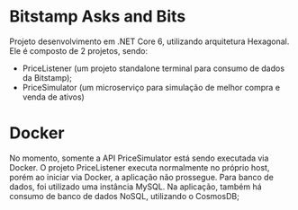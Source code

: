 
# Bitstamp Asks and Bits

Projeto desenvolvimento em .NET Core 6, utilizando arquitetura Hexagonal. Ele é composto de 2 projetos, sendo: 

- PriceListener (um projeto standalone terminal para consumo de dados da Bitstamp);
- PriceSimulator (um microserviço para simulação de melhor compra e venda de ativos)

# Docker

No momento, somente a API PriceSimulator está sendo executada via Docker. O projeto PriceListener executa normalmente no próprio host, porém ao iniciar via Docker, a aplicação não prossegue.
Para banco de dados, foi utilizado uma instância MySQL. 
Na aplicação, também há consumo de banco de dados NoSQL, utilizando o CosmosDB;

